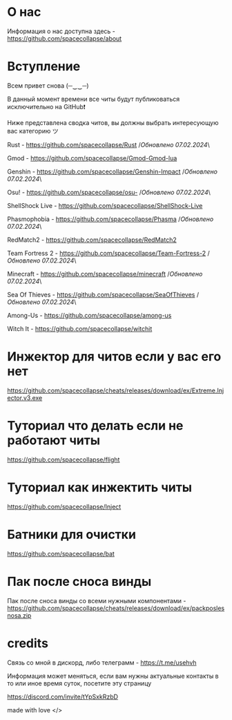 # О нас

Информация о нас доступна здесь - https://github.com/spacecollapse/about 


# Вступление

Всем привет снова (─‿‿─)

В данный момент времени все читы будут публиковаться исключительно на GitHub❗

Ниже представлена сводка читов, вы должны выбрать интересующую вас категорию ツ 

Rust - https://github.com/spacecollapse/Rust /*Обновлено 07.02.2024*\

Gmod - https://github.com/spacecollapse/Gmod-Gmod-lua

Genshin - https://github.com/spacecollapse/Genshin-Impact /*Обновлено 07.02.2024*\

Osu! - https://github.com/spacecollapse/osu- /*Обновлено 07.02.2024*\

ShellShock Live - https://github.com/spacecollapse/ShellShock-Live

Phasmophobia - https://github.com/spacecollapse/Phasma /*Обновлено 07.02.2024*\

RedMatch2 - https://github.com/spacecollapse/RedMatch2

Team Fortress 2 - https://github.com/spacecollapse/Team-Fortress-2 /*Обновлено 07.02.2024*\

Minecraft - https://github.com/spacecollapse/minecraft /*Обновлено 07.02.2024*\

Sea Of Thieves - https://github.com/spacecollapse/SeaOfThieves /*Обновлено 07.02.2024*\

Among-Us - https://github.com/spacecollapse/among-us

Witch It - https://github.com/spacecollapse/witchit


# Инжектор для читов если у вас его нет
https://github.com/spacecollapse/cheats/releases/download/ex/Extreme.Injector.v3.exe

# Туториал что делать если не работают читы 
https://github.com/spacecollapse/flight

# Туториал как инжектить читы
https://github.com/spacecollapse/Inject

# Батники для очистки
https://github.com/spacecollapse/bat

# Пак после сноса винды

Пак после сноса винды со всеми нужными компонентами - https://github.com/spacecollapse/cheats/releases/download/ex/packposlesnosa.zip

# credits
Связь со мной в дискорд, либо телеграмм - https://t.me/usehvh

Информация может меняться, если вам нужны актуальные контакты в то или иное время суток, посетите эту страницу

https://discord.com/invite/tYpSxkRzbD

made with love </>
